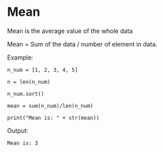 # Mean
Mean is the average value of the whole data

Mean = Sum of the data / number of element in data.

Example: 

    n_num = [1, 2, 3, 4, 5] 
    
    n = len(n_num) 
    
    n_num.sort()

    mean = sum(n_num)/len(n_num)
	
    print("Mean is: " + str(mean))

Output:

    Mean is: 3

